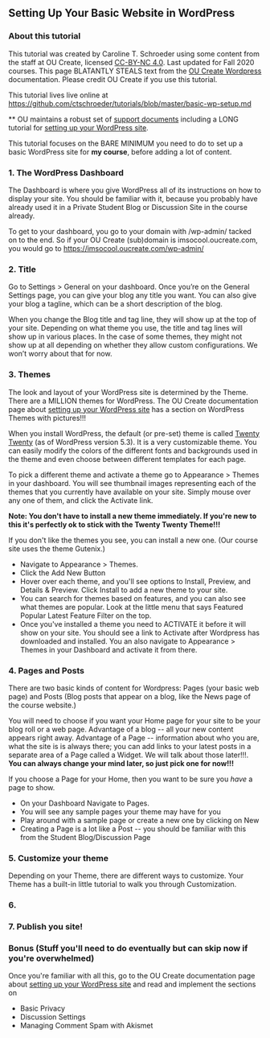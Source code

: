 ## Setting Up Your Basic Website in WordPress

### About this tutorial

This tutorial was created by Caroline T. Schroeder using some content from the staff at OU Create, licensed [CC-BY-NC 4.0](https://creativecommons.org/licenses/by-nc/4.0/). Last updated for Fall 2020 courses.  This page BLATANTLY STEALS text from the [OU Create Wordpress](https://create.ou.edu/docs/web-apps/wordpress/) documentation. Please credit OU Create if you use this tutorial.

This tutorial lives live online at https://github.com/ctschroeder/tutorials/blob/master/basic-wp-setup.md

** OU maintains a robust set of [support documents](https://create.ou.edu/docs/) including a LONG tutorial for [setting up your WordPress site](https://create.ou.edu/docs/web-apps/wordpress/). 

This tutorial focuses on the BARE MINIMUM you need to do to set up a basic WordPress site for **my course**, before adding a lot of content.

### 1. The WordPress Dashboard

The Dashboard is where you give WordPress all of its instructions on how to display your site.  You should be familiar with it, because you probably have already used it in a Private Student Blog or Discussion Site in the course already.

To get to your dashboard, you go to your domain with /wp-admin/ tacked on to the end.  So if your OU Create (sub)domain is imsocool.oucreate.com, you would go to https://imsocool.oucreate.com/wp-admin/

### 2. Title

Go to Settings > General on your dashboard. Once you’re on the General Settings page, you can give your blog any title you want. You can also give your blog a tagline, which can be a short description of the blog.

When you change the Blog title and tag line, they will show up at the top of your site. Depending on what theme you use, the title and tag lines will show up in various places. In the case of some themes, they might not show up at all depending on whether they allow custom configurations. We won’t worry about that for now.

### 3. Themes

The look and layout of your WordPress site is determined by the Theme.  There are a MILLION themes for WordPress. The OU Create documentation page about [setting up your WordPress site](https://create.ou.edu/docs/web-apps/wordpress/) has a section on WordPress Themes with pictures!!!

When you install WordPress, the default (or pre-set) theme is called [Twenty Twenty](https://wordpress.org/support/article/twenty-twenty/) (as of WordPress version 5.3). It is a very customizable theme. You can easily modify the colors of the different fonts and backgrounds used in the theme and even choose between different templates for each page.

To pick a different theme and activate a theme go to Appearance > Themes in your dashboard.  You will see thumbnail images representing each of the themes that you currently have available on your site. Simply mouse over any one of them, and click the Activate link.

**Note: You don't have to install a new theme immediately. If you're new to this it's perfectly ok to stick with the Twenty Twenty Theme!!!**

If you don't like the themes you see, you can install a new one. (Our course site uses the theme Gutenix.)

- Navigate to Appearance > Themes. 
- Click the Add New Button
- Hover over each theme, and you'll see options to Install, Preview, and Details & Preview. Click Install to add a new theme to your site.
- You can search for themes based on features, and you can also see what themes are popular. Look at the little menu that says Featured Popular Latest Feature Filter on the top.
- Once you've installed a theme you need to ACTIVATE it before it will show on your site.  You should see a link to Activate after Wordpress has downloaded and installed. You an also navigate to Appearance > Themes in your Dashboard and activate it from there.

### 4. Pages and Posts

There are two basic kinds of content for Wordpress: Pages (your basic web page) and Posts (Blog posts that appear on a blog, like the News page of the course website.)

You will need to choose if you want your Home page for your site to be your blog roll or a web page. Advantage of a blog -- all your new content appears right away. Advantage of a Page -- information about who you are, what the site is is always there; you can add links to your latest posts in a separate area of a Page called a Widget. We will talk about those later!!!. **You can always change your mind later, so just pick one for now!!!**

If you choose a Page for your Home, then you want to be sure you *have* a page to show. 
- On your Dashboard Navigate to Pages. 
- You will see any sample pages your theme may have for you
- Play around with a sample page or create a new one by clicking on New
- Creating a Page is a lot like a Post -- you should be familiar with this from the Student Blog/Discussion Page

### 5. Customize your theme

Depending on your Theme, there are different ways to customize. Your Theme has a built-in little tutorial to walk you through Customization. 



### 6. 

### 7. Publish you site!




### Bonus (Stuff you'll need to do eventually but can skip now if you're overwhelmed)
Once you're familiar with all this, go to the OU Create documentation page about [setting up your WordPress site](https://create.ou.edu/docs/web-apps/wordpress/) and read and implement the sections on
- Basic Privacy
- Discussion Settings
- Managing Comment Spam with Akismet
